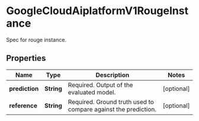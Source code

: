 

# GoogleCloudAiplatformV1RougeInstance

Spec for rouge instance.

## Properties

| Name | Type | Description | Notes |
|------------ | ------------- | ------------- | -------------|
|**prediction** | **String** | Required. Output of the evaluated model. |  [optional] |
|**reference** | **String** | Required. Ground truth used to compare against the prediction. |  [optional] |



